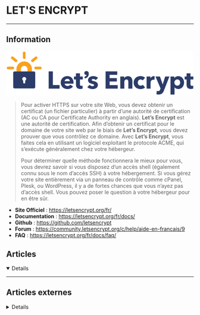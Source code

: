 # LET'S ENCRYPT
---

## <i class="fa-solid fa-hashtag"></i> Information

![Logo](../../_media/apps/letsencrypt/letsencrypt-logo.svg ':size=250 :no-zoom')


> <i class="fa-solid fa-quote-left"></i> Pour activer HTTPS sur votre site Web, vous devez obtenir un certificat (un fichier particulier) à partir d’une autorité de certification (AC ou CA pour Certificate Authority en anglais). **Let’s Encrypt** est une autorité de certification. Afin d’obtenir un certificat pour le domaine de votre site web par le biais de **Let’s Encrypt**, vous devez prouver que vous contrôlez ce domaine. Avec **Let’s Encrypt**, vous faites cela en utilisant un logiciel exploitant le protocole ACME, qui s’exécute généralement chez votre hébergeur.
>
> Pour déterminer quelle méthode fonctionnera le mieux pour vous, vous devrez savoir si vous disposez d’un accès shell (également connu sous le nom d’accès SSH) à votre hébergement. Si vous gérez votre site entièrement via un panneau de contrôle comme cPanel, Plesk, ou WordPress, il y a de fortes chances que vous n’ayez pas d’accès shell. Vous pouvez poser le question à votre hébergeur pour en être sûr. <i class="fa-solid fa-quote-left fa-rotate-180"></i>


- <i class="fa-solid fa-globe"></i> **Site Officiel** : https://letsencrypt.org/fr/
- <i class="fa-solid fa-book"></i> **Documentation** : https://letsencrypt.org/fr/docs/ 
- <i class="fa-brands fa-github"></i> **Github** : https://github.com/letsencrypt
- <i class="fas fa-comments"></i> **Forum** : https://community.letsencrypt.org/c/help/aide-en-francais/9
- <i class="far fa-question-circle"></i> **FAQ** : https://letsencrypt.org/fr/docs/faq/



## <i class="fa-regular fa-newspaper"></i> Articles

<details open>

</details>

---

## <i class="fa-solid fa-glasses"></i> Articles externes

<details>

- [Activer le HTTPS sur son site web avec un certificat signé par Let's Encrypt](https://p3ter.fr/article90/activer-le-https-sur-son-site-web-avec-un-certificat-signe-par-let-s-encrypt)
- [An Introduction to Let's Encrypt](https://www.digitalocean.com/community/tutorials/an-introduction-to-let-s-encrypt)
- [Apache with Let’s Encrypt Certificates on CentOS 8](https://www.cyberciti.biz/faq/apache-with-lets-encrypt-certificates-on-centos-8/)
- [Automatiser le renouvellement LetsEncrypt (http-01)](https://ungeek.fr/letsencrypt-simp_le-auto-renew/)
- [Certificat wildcard Let’s Encrypt avec Acme.sh, Nginx et OVH](https://www.edouard.bzh/guide-certificat-wildcard-lets-encrypt-acmesh-nginx-ovh/)
- [Certificats SSL avec letsencrypt](https://www.tartarefr.eu/certificats-ssl-avec-letsencrypt/)
- [Certificats SSL/TLS avec Certbot sous CentOS 7](https://blog.microlinux.fr/certbot-centos-7/)
- [Check If Your Domain Is Affected By Letsencrypt CAA Rechecking Bug](https://www.ostechnix.com/check-if-your-domain-is-affected-by-letsencrypt-caa-rechecking-bug/)
- [Clients ACME Pour Letsencrypt](https://lord.re/posts/141-clients-acme-pour-letsencrypt/)
- [Comment sécuriser Apache avec Let's Encrypt sur Ubuntu 20.04](https://www.digitalocean.com/community/tutorials/how-to-secure-apache-with-let-s-encrypt-on-ubuntu-20-04-fr)
- [Comment sécuriser Nginx avec Let's Encrypt sur Ubuntu 20.04](https://www.digitalocean.com/community/tutorials/how-to-secure-nginx-with-let-s-encrypt-on-ubuntu-20-04-fr)
- [Debian Stretch : Installer un certificat Let’s Encrypt sur Apache](https://www.it-connect.fr/debian-stretch-installer-un-certificat-lets-encrypt-sur-apache/)
- [Déployer un certificat SSL Let’s Encrypt sur IIS avec Certify The Web](https://www.it-connect.fr/deployer-un-certificat-ssl-lets-encrypt-sur-iis-avec-certify-the-web/)
- [Examples of script to renew automaticaly web certificates with let's encrypt](https://blog.mirabellette.eu/index.php?article10/script-to-renew-web-certificate-with-let-s-encrypt)
- [Gérer plus confortablement les certificats SSL/TLS Let’s Encrypt](https://blog.microlinux.fr/letsencrypt-script/)
- [Gestion automatisée de certificats TLS avec Let’s Encrypt via Terraform et Ansible sur AWS](https://blog.ippon.fr/2020/06/29/gestion-automatisee-de-certificats-tls-avec-lets-encrypt-via-terraform-et-ansible-sur-aws/)
- [Getting started with acme.sh Let's Encrypt SSL client](https://www.howtoforge.com/getting-started-with-acmesh-lets-encrypt-client/)
- [How To Acquire a Let's Encrypt Certificate Using Ansible on Ubuntu 18.04](https://www.digitalocean.com/community/tutorials/how-to-acquire-a-let-s-encrypt-certificate-using-ansible-on-ubuntu-18-04)
- [How To Acquire a Let's Encrypt Certificate Using DNS Validation with acme-dns-certbot on Ubuntu 18.04](https://www.digitalocean.com/community/tutorials/how-to-acquire-a-let-s-encrypt-certificate-using-dns-validation-with-acme-dns-certbot-on-ubuntu-18-04)
- [How To Acquire a Let's Encrypt Certificate Using DNS Validation with certbot-dns-digitalocean on Ubuntu 20.04](https://www.digitalocean.com/community/tutorials/how-to-acquire-a-let-s-encrypt-certificate-using-dns-validation-with-certbot-dns-digitalocean-on-ubuntu-20-04)
- [How to configure Nginx with Let’s Encrypt on CentOS 7](https://www.cyberciti.biz/faq/how-to-secure-nginx-lets-encrypt-on-centos-7/)
- [How to configure Nginx with Let’s Encrypt on CentOS 8](https://www.cyberciti.biz/faq/configure-nginx-with-lets-encrypt-on-centos-8/)
- [How to Create a Wildcard Certificate Using Let's Encrypt Manually](https://dzone.com/articles/how-to-create-a-wildcard-certificate-using-lets-en)
- [How To Create Let's Encrypt Wildcard Certificates with Certbot](https://www.digitalocean.com/community/tutorials/how-to-create-let-s-encrypt-wildcard-certificates-with-certbot)
- [How to forcefully renew Let’s Encrypt certificate](https://www.cyberciti.biz/faq/how-to-forcefully-renew-lets-encrypt-certificate/)
- [How to Install Let's Encrypt SSL Certificates on Ubuntu 18.04](https://linoxide.com/linux-how-to/install-letsencrypt-ubuntu/)
- [How to Install Let’s Encrypt SSL for NGINX on Rocky Linux 8](https://www.linuxtechi.com/install-lets-encrypt-ssl-nginx-rocky-linux/)
- [How to Install Let’s Encrypt SSL on Ubuntu 18.04 with Nginx](https://www.rosehosting.com/blog/how-to-install-lets-encrypt-ssl-on-ubuntu-18-04-with-nginx/)
- [How to Install Let’s Encrypt with Apache on CentOS 7](https://www.rosehosting.com/blog/how-to-install-lets-encrypt-with-apache-on-centos-7/)
- [How to Install Nginx with Let's encrypt and get A+ from SSLLabs Test](https://www.howtoforge.com/tutorial/nginx-with-letsencrypt-ciphersuite/)
- [How to manage Let's Encrypt SSL/TLS certificates with certbot](https://www.howtoforge.com/how-to-manage-lets-encrypt-ssl-tls-certificates-with-certbot/)
- [How to Retrieve Let's Encrypt SSL Wildcard Certificates using CloudFlare Validation on CentOS 7](https://www.digitalocean.com/community/tutorials/how-to-retrieve-let-s-encrypt-ssl-wildcard-certificates-using-cloudflare-validation-on-centos-7)
- [How to secure Apache with Let’s Encrypt Certificates on RHEL 8](https://www.cyberciti.biz/faq/how-to-secure-apache-with-lets-encrypt-certificates-on-rhel-8/)
- [How To Secure Apache with Let's Encrypt on CentOS 8](https://www.digitalocean.com/community/tutorials/how-to-secure-apache-with-let-s-encrypt-on-centos-8)
- [How To Secure Apache with Let's Encrypt on Debian 10](https://www.digitalocean.com/community/tutorials/how-to-secure-apache-with-let-s-encrypt-on-debian-10)
- [How To Secure Apache with Let's Encrypt on Debian 9](https://www.digitalocean.com/community/tutorials/how-to-secure-apache-with-let-s-encrypt-on-debian-9)
- [How To Secure Apache with Let's Encrypt on FreeBSD 12.0](https://www.digitalocean.com/community/tutorials/how-to-secure-apache-with-let-s-encrypt-on-freebsd-12-0)
- [How To Secure Apache with Let's Encrypt on Ubuntu 18.04](https://www.digitalocean.com/community/tutorials/how-to-secure-apache-with-let-s-encrypt-on-ubuntu-18-04)
- [How To Secure Apache with Let's Encrypt on Ubuntu 20.04](https://www.digitalocean.com/community/tutorials/how-to-secure-apache-with-let-s-encrypt-on-ubuntu-20-04)
- [How to Secure Apache with Let’s Encrypt SSL Certificate on CentOS 8](https://www.tecmint.com/secure-apache-with-lets-encrypt-ssl-certificate-on-centos-8/)
- [How To Secure Apache with mod_md Let’s Encrypt on Ubuntu 20.04 LTS](https://www.cyberciti.biz/faq/how-to-secure-apache-with-mod_md-lets-encrypt-on-ubuntu-20-04-lts/)
- [How to secure Lighttpd with Let’s Encrypt certificate on Debian/Ubuntu](https://www.cyberciti.biz/faq/how-to-configure-lighttpd-web-server-with-free-lets-encrypt-ssl-certificate-on-debian-or-ubuntu-linux/)
- [How To Secure Nginx with Let's Encrypt on CentOS 8](https://www.digitalocean.com/community/tutorials/how-to-secure-nginx-with-let-s-encrypt-on-centos-8)
- [How to Secure Nginx with Let’s Encrypt on CentOS 8](https://www.tecmint.com/secure-nginx-with-lets-encrypt-on-centos-8/)
- [How To Secure Nginx with Let's Encrypt on Debian 10](https://www.digitalocean.com/community/tutorials/how-to-secure-nginx-with-let-s-encrypt-on-debian-10)
- [How To Secure Nginx with Let's Encrypt on Debian 9](https://www.digitalocean.com/community/tutorials/how-to-secure-nginx-with-let-s-encrypt-on-debian-9)
- [How To Secure Nginx with Let's Encrypt on FreeBSD](https://www.digitalocean.com/community/tutorials/how-to-secure-nginx-letsencrypt-freebsd)
- [How To Secure Nginx with Let's Encrypt on Ubuntu 18.04](https://www.digitalocean.com/community/tutorials/how-to-secure-nginx-with-let-s-encrypt-on-ubuntu-18-04)
- [How To Secure Nginx with Let's Encrypt on Ubuntu 20.04](https://www.digitalocean.com/community/tutorials/how-to-secure-nginx-with-let-s-encrypt-on-ubuntu-20-04)
- [How to Setup Apache with Let's Encrypt (SSL) on Ubuntu 20.04](https://linoxide.com/setup-apache-with-lets-encrypt-ssl-on-ubuntu-20-04/)
- [How to Setup SSL on Your Site Quickly and For Free With Let's Encrypt](https://www.makeuseof.com/how-to-setup-ssl-on-your-site-quickly-and-for-free-with-lets-encrypt/)
- [How To Use Certbot Standalone Mode to Retrieve Let's Encrypt SSL Certificates on CentOS 7](https://www.digitalocean.com/community/tutorials/how-to-use-certbot-standalone-mode-to-retrieve-let-s-encrypt-ssl-certificates-on-centos-7)
- [How To Use Certbot Standalone Mode to Retrieve Let's Encrypt SSL Certificates on Debian 10](https://www.digitalocean.com/community/tutorials/how-to-use-certbot-standalone-mode-to-retrieve-let-s-encrypt-ssl-certificates-on-debian-10)
- [How To Use Certbot Standalone Mode to Retrieve Let's Encrypt SSL Certificates on Debian 9](https://www.digitalocean.com/community/tutorials/how-to-use-certbot-standalone-mode-to-retrieve-let-s-encrypt-ssl-certificates-on-debian-9)
- [How To Use Certbot Standalone Mode to Retrieve Let's Encrypt SSL Certificates on Ubuntu 18.04](https://www.digitalocean.com/community/tutorials/how-to-use-certbot-standalone-mode-to-retrieve-let-s-encrypt-ssl-certificates-on-ubuntu-1804)
- [Install Let's Encrypt and Secure Nginx with SSL/TLS in Debian 9](https://www.howtoforge.com/tutorial/install-letsencrypt-and-secure-nginx-in-debian-9/)
- [Installer configurer et renouveler automatiquement un certificat SSL Let’s Encrypt](https://www.noobunbox.net/serveur/auto-hebergement/installer-configurer-renouveler-automatiquement-un-certificat-ssl-lets-encrypt)
- [Introducing Oak, a Free and Open Certificate Transparency Log](https://letsencrypt.org/2019/05/15/introducing-oak-ct-log.html)
- [Issue certificates for IIS and Exchange with Let's Encrypt](https://4sysops.com/archives/issue-certificates-for-iis-and-exchange-with-lets-encrypt/)
- [Les différentes options proposées par le client Let’s Encrypt : certbot](https://www.deltasight.fr/differentes-options-certbot/)
- [Let's Automate Let's Encrypt](https://www.linuxjournal.com/content/lets-automate-lets-encrypt)
- [Let's encrypt : certificat multi domaines](https://www.boris-tassou.fr/certif-multi-domains-le/)
- [Let’s Encrypt : la petite idée militante qui a changé le web](https://www.numerama.com/tech/608610-lets-encrypt-la-petite-idee-militante-qui-a-change-le-web.html)
- [Let’s Encrypt ACME Protocol is now standardized by the IETF](https://hub.packtpub.com/lets-encrypt-acme-protocol-standardized-by-ietf/)
- [Let's Encrypt est-il en train de passer de sauveur à single point of failure (SPOF) ?](https://www.nextinpact.com/news/105955-lets-encrypt-est-il-en-train-passer-sauveur-a-single-point-of-failure-spof.htm)
- [Let's Encrypt HTTP Proxy: Another approach](https://www.netways.de/blog/2018/07/05/lets-encrypt-http-proxy-another-approach/)
- [Let's Encrypt Is Awesome](https://dzone.com/articles/lets-encrypt-is-awesome-funky-sis-devops-diary)
- [Let’s Encrypt SSL/TLS certificates gain the trust of all Major Root Programs](https://hub.packtpub.com/lets-encrypt-ssl-tls-certificates-gain-the-trust-of-all-major-root-programs/)
- [Let's Encrypt with DirectAdmin or other Web Control Panels](https://raymii.org/s/articles/Lets_Encrypt_Directadmin.html)
- [LetsEncrypt (certbot) et Nginx : config rapide sous Ubuntu](https://www.citizenz.info/article/letsencrypt-certbot-et-nginx-config-rapide-sous-ubuntu)
- [Protect Your Websites with Let's Encrypt](https://www.linux.com/learn/intro-to-linux/2018/3/protect-your-websites-lets-encrypt)
- [Renouveler automatiquement un certificat ECDSA Let’s Encrypt](https://www.noobunbox.net/serveur/auto-hebergement/renouveler-automatiquement-certificat-ecdsa-lets-encrypt)
- [Renouvellement des certificats LetsEncrypt et message d'erreur.](https://chispa.fr/sima78/index.php?post/2018/12/15/Renouvellement-des-certificats-LetsEncrypt-et-message-d-erreur.)
- [Secure Apache with Let's Encrypt on CentOS 7](https://linuxize.com/post/secure-apache-with-let-s-encrypt-on-centos-7/)
- [Secure Apache with Let's Encrypt on CentOS 8](https://linuxize.com/post/secure-apache-with-let-s-encrypt-on-centos-8/)
- [Secure Apache with Let's Encrypt on Debian 10](https://linuxize.com/post/secure-apache-with-let-s-encrypt-on-debian-10/)
- [Secure Apache with Let's Encrypt on Debian 9](https://linuxize.com/post/secure-apache-with-let-s-encrypt-on-debian-9/)
- [Secure Apache with Let's Encrypt on Ubuntu 18.04](https://linuxize.com/post/secure-apache-with-let-s-encrypt-on-ubuntu-18-04/)
- [Secure Apache with Let's Encrypt on Ubuntu 20.04](https://linuxize.com/post/secure-apache-with-let-s-encrypt-on-ubuntu-20-04/)
- [Secure Nginx with Let's Encrypt on CentOS 7](https://linuxize.com/post/secure-nginx-with-let-s-encrypt-on-centos-7/)
- [Secure Nginx with Let's Encrypt on CentOS 8](https://linuxize.com/post/secure-nginx-with-let-s-encrypt-on-centos-8/)
- [Secure Nginx with Let's Encrypt on Debian 10 Linux](https://linuxize.com/post/secure-nginx-with-let-s-encrypt-on-debian-10/)
- [Secure Nginx with Let's Encrypt on Debian 9](https://www.linux.com/learn/secure-nginx-lets-encrypt-debian-9)
- [Secure Nginx with Let's Encrypt on Ubuntu 16.04](https://linuxize.com/post/secure-nginx-with-let-s-encrypt-on-ubuntu-16-04/)
- [Secure Nginx with Let’s Encrypt on Ubuntu 18.04 with DNS Validation](https://www.cyberciti.biz/faq/secure-nginx-with-lets-encrypt-on-ubuntu-18-04-with-dns-validation/)
- [Secure Nginx with Let's Encrypt on Ubuntu 18.04](https://linuxize.com/post/secure-nginx-with-let-s-encrypt-on-ubuntu-18-04/)
- [Secure Nginx with Let's Encrypt on Ubuntu 20.04](https://linuxize.com/post/secure-nginx-with-let-s-encrypt-on-ubuntu-20-04/)
- [Using Let’s Encrypt with Apache httpd on Red Hat Enterprise Linux 7](https://developers.redhat.com/blog/2019/08/02/using-lets-encrypt-with-apache-httpd-on-red-hat-enterprise-linux-7/)

</details>
